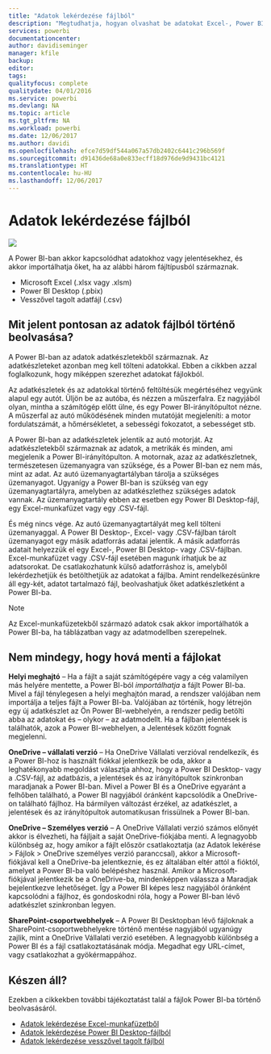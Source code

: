 ```yaml
---
title: "Adatok lekérdezése fájlból"
description: "Megtudhatja, hogyan olvashat be adatokat Excel-, Power BI Desktop- és CSV-fájlokból a Power BI-ba."
services: powerbi
documentationcenter: 
author: davidiseminger
manager: kfile
backup: 
editor: 
tags: 
qualityfocus: complete
qualitydate: 04/01/2016
ms.service: powerbi
ms.devlang: NA
ms.topic: article
ms.tgt_pltfrm: NA
ms.workload: powerbi
ms.date: 12/06/2017
ms.author: davidi
ms.openlocfilehash: efce7d59df544a067a57db2402c6441c296b569f
ms.sourcegitcommit: d91436de68a0e833ecff18d976de9d9431bc4121
ms.translationtype: HT
ms.contentlocale: hu-HU
ms.lasthandoff: 12/06/2017
---
```

# <a name="get-data-from-files"></a>Adatok lekérdezése fájlból
![](media/service-get-data-from-files/file_icons.png)

A Power BI-ban akkor kapcsolódhat adatokhoz vagy jelentésekhez, és akkor importálhatja őket, ha az alábbi három fájltípusból származnak.

* Microsoft Excel (.xlsx vagy .xlsm)
* Power BI Desktop (.pbix)
* Vesszővel tagolt adatfájl (.csv)

## <a name="what-does-get-data-from-a-file-really-mean"></a>Mit jelent pontosan az adatok fájlból történő beolvasása?
A Power BI-ban az adatok adatkészletekből származnak. Az adatkészleteket azonban meg kell tölteni adatokkal. Ebben a cikkben azzal foglalkozunk, hogy miképpen szerezhet adatokat fájlokból.

Az adatkészletek és az adatokkal történő feltöltésük megértéséhez vegyünk alapul egy autót. Üljön be az autóba, és nézzen a műszerfalra. Ez nagyjából olyan, mintha a számítógép előtt ülne, és egy Power BI-irányítópultot nézne. A műszerfal az autó működésének minden mutatóját megjeleníti: a motor fordulatszámát, a hőmérsékletet, a sebességi fokozatot, a sebességet stb.

A Power BI-ban az adatkészletek jelentik az autó motorját. Az adatkészletekből származnak az adatok, a metrikák és minden, ami megjelenik a Power BI-irányítópulton. A motornak, azaz az adatkészletnek, természetesen üzemanyagra van szüksége, és a Power BI-ban ez nem más, mint az adat. Az autó üzemanyagtartályban tárolja a szükséges üzemanyagot. Ugyanígy a Power BI-ban is szükség van egy üzemanyagtartályra, amelyben az adatkészlethez szükséges adatok vannak. Az üzemanyagtartály ebben az esetben egy Power BI Desktop-fájl, egy Excel-munkafüzet vagy egy .CSV-fájl.

És még nincs vége. Az autó üzemanyagtartályát meg kell tölteni üzemanyaggal. A Power BI Desktop-, Excel- vagy .CSV-fájlban tárolt üzemanyagot egy másik adatforrás adatai jelentik. A másik adatforrás adatait helyezzük el egy Excel-, Power BI Desktop- vagy .CSV-fájlban. Excel-munkafüzet vagy .CSV-fájl esetében magunk írhatjuk be az adatsorokat. De csatlakozhatunk külső adatforráshoz is, amelyből lekérdezhetjük és betölthetjük az adatokat a fájlba. Amint rendelkezésünkre áll egy-két, adatot tartalmazó fájl, beolvashatjuk őket adatkészletként a Power BI-ba.

> [!NOTE]
> Az Excel-munkafüzetekből származó adatok csak akkor importálhatók a Power BI-ba, ha táblázatban vagy az adatmodellben szerepelnek.
> 
> 

## <a name="where-your-file-is-saved-makes-a-difference"></a>Nem mindegy, hogy hová menti a fájlokat
**Helyi meghajtó** – Ha a fájlt a saját számítógépére vagy a cég valamilyen más helyére mentette, a Power BI-ból *importálhatja* a fájlt Power BI-ba. Mivel a fájl ténylegesen a helyi meghajtón marad, a rendszer valójában nem importálja a teljes fájlt a Power BI-ba. Valójában az történik, hogy létrejön egy új adatkészlet az Ön Power BI-webhelyén, a rendszer pedig betölti abba az adatokat és – olykor – az adatmodellt. Ha a fájlban jelentések is találhatók, azok a Power BI-webhelyen, a Jelentések között fognak megjelenni.

**OneDrive – vállalati verzió** – Ha OneDrive Vállalati verzióval rendelkezik, és a Power BI-hoz is használt fiókkal jelentkezik be oda, akkor a leghatékonyabb megoldást választja ahhoz, hogy a Power BI Desktop- vagy a .CSV-fájl, az adatbázis, a jelentések és az irányítópultok szinkronban maradjanak a Power BI-ban. Mivel a Power BI és a OneDrive egyaránt a felhőben található, a Power BI nagyjából óránként kapcsolódik a OneDrive-on található fájlhoz. Ha bármilyen változást érzékel, az adatkészlet, a jelentések és az irányítópultok automatikusan frissülnek a Power BI-ban.

**OneDrive – Személyes verzió** – A OneDrive Vállalati verzió számos előnyét akkor is élvezheti, ha fájljait a saját OneDrive-fiókjába menti. A legnagyobb különbség az, hogy amikor a fájlt először csatlakoztatja (az Adatok lekérése > Fájlok > OneDrive személyes verzió paranccsal), akkor a Microsoft-fiókjával kell a OneDrive-ba jelentkeznie, és ez általában eltér attól a fióktól, amelyet a Power BI-ba való belépéshez használ. Amikor a Microsoft-fiókjával jelentkezik be a OneDrive-ba, mindenképpen válassza a Maradjak bejelentkezve lehetőséget. Így a Power BI képes lesz nagyjából óránként kapcsolódni a fájlhoz, és gondoskodni róla, hogy a Power BI-ban lévő adatkészlet szinkronban legyen.

**SharePoint-csoportwebhelyek** – A Power BI Desktopban lévő fájloknak a SharePoint-csoportwebhelyekre történő mentése nagyjából ugyanúgy zajlik, mint a OneDrive Vállalati verzió esetében. A legnagyobb különbség a Power BI és a fájl csatlakoztatásának módja. Megadhat egy URL-címet, vagy csatlakozhat a gyökérmappához.

## <a name="ready-to-get-started"></a>Készen áll?
Ezekben a cikkekben további tájékoztatást talál a fájlok Power BI-ba történő beolvasásáról.

* [Adatok lekérdezése Excel-munkafüzetből](service-excel-workbook-files.md)
* [Adatok lekérdezése Power BI Desktop-fájlból](service-desktop-files.md)
* [Adatok lekérdezése vesszővel tagolt fájlból](service-comma-separated-value-files.md)

